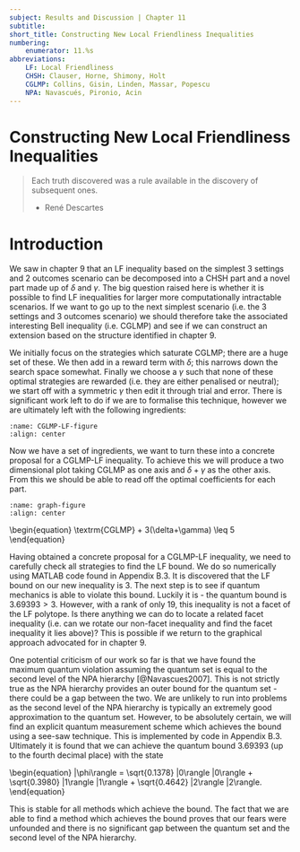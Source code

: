 ```yaml
---
subject: Results and Discussion | Chapter 11
subtitle:
short_title: Constructing New Local Friendliness Inequalities
numbering: 
    enumerator: 11.%s
abbreviations:
    LF: Local Friendliness
    CHSH: Clauser, Horne, Shimony, Holt
    CGLMP: Collins, Gisin, Linden, Massar, Popescu
    NPA: Navascués, Pironio, Acin
---
```


# Constructing New Local Friendliness Inequalities

> Each truth discovered was a rule available in the discovery of subsequent ones.
> - René Descartes

# Introduction

We saw in chapter 9 that an LF inequality based on the simplest $3$ settings and $2$ outcomes scenario can be decomposed into a CHSH part and a novel part made up of $\delta$ and $\gamma$. The big question raised here is whether it is possible to find LF inequalities for larger more computationally intractable scenarios. If we want to go up to the next simplest scenario (i.e. the $3$ settings and $3$ outcomes scenario) we should therefore take the associated interesting Bell inequality (i.e. CGLMP) and see if we can construct an extension based on the structure identified in chapter 9.

We initially focus on the strategies which saturate CGLMP; there are a huge set of these. We then add in a reward term with $\delta$; this narrows down the search space somewhat. Finally we choose a $\gamma$ such that none of these optimal strategies are rewarded (i.e. they are either penalised or neutral); we start off with a symmetric $\gamma$ then edit it through trial and error. There is significant work left to do if we are to formalise this technique, however we are ultimately left with the following ingredients:

```{figure} CGLMP-LF.jpg
:name: CGLMP-LF-figure
:align: center
```

Now we have a set of ingredients, we want to turn these into a concrete proposal for a CGLMP-LF inequality. To achieve this we will produce a two dimensional plot taking CGLMP as one axis and $\delta + \gamma$ as the other axis. From this we should be able to read off the optimal coefficients for each part.

```{figure} graph.svg
:name: graph-figure
:align: center
```

\begin{equation}
\textrm{CGLMP} + 3(\delta+\gamma) \leq 5
\end{equation}

Having obtained a concrete proposal for a CGLMP-LF inequality, we need to carefully check all strategies to find the LF bound. We do so numerically using MATLAB code found in Appendix B.3. It is discovered that the LF bound on our new inequality is $3$. The next step is to see if quantum mechanics is able to violate this bound. Luckily it is - the quantum bound is $3.69393>3$. However, with a rank of only $19$, this inequality is not a facet of the LF polytope. Is there anything we can do to locate a related facet inequality (i.e. can we rotate our non-facet inequality and find the facet inequality it lies above)? This is possible if we return to the graphical approach advocated for in chapter 9.

One potential criticism of our work so far is that we have found the maximum quantum violation assuming the quantum set is equal to the second level of the NPA hierarchy [@Navascues2007]. This is not strictly true as the NPA hierarchy provides an outer bound for the quantum set - there could be a gap between the two. We are unlikely to run into problems as the second level of the NPA hierarchy is typically an extremely good approximation to the quantum set. However, to be absolutely certain, we will find an explicit quantum measurement scheme which achieves the bound using a see-saw technique. This is implemented by code in Appendix B.3. Ultimately it is found that we can achieve the quantum bound $3.69393$ (up to the fourth decimal place) with the state

\begin{equation}
    |\phi\rangle = \sqrt{0.1378} |0\rangle |0\rangle + \sqrt{0.3980} |1\rangle |1\rangle + \sqrt{0.4642} |2\rangle |2\rangle. 
\end{equation}

This is stable for all methods which achieve the bound. The fact that we are able to find a method which achieves the bound proves that our fears were unfounded and there is no significant gap between the quantum set and the second level of the NPA hierarchy.

